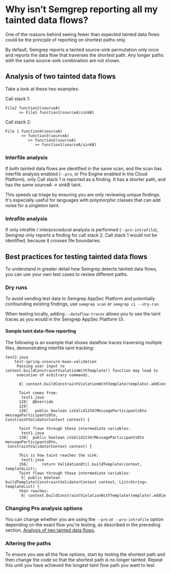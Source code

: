 # Why isn’t Semgrep reporting all my tainted data flows?  

One of the reasons behind seeing fewer than expected tainted data flows could be the principle of reporting on shortest paths only.

By default, Semgrep reports a tainted source-sink permutation only once and reports the data flow that traverses the shortest path. Any longer paths with the same source-sink combination are not shown.

## Analysis of two tainted data flows

Take a look at these two examples: 

Call stack 1:

```
File2 function2(sourceA) 
      >> File1 function1(sourceA/sinkB)
```

Call stack 2: 

```
File 1 function4(sourceA) 
       >> function3(sourceA) 
          >> function2(sourceA) 
             >> function1(sourceA/sinkB)
```

### Interfile analysis

If both tainted data flows are identified in the same scan, and the scan has interfile analysis enabled (`--pro`, or Pro Engine enabled in the Cloud Platform), only Call stack 1 is reported as a finding. It has a shorter path, and has the same sourceA -> sinkB taint.

This speeds up triage by ensuring you are only reviewing unique findings. It's especially useful for languages with polymorphic classes that can add noise for a singleton taint.  

### Intrafile analysis

If only intrafile / interprocedural analysis is performed (`--pro-intrafile`), Semgrep only reports a finding for call stack 2. Call stack 1 would not be identified, because it crosses file boundaries.

## Best practices for testing tainted data flows

To understand in greater detail how Semgrep detects tainted data flows, you can use your own test cases to review different paths.

### Dry runs

To avoid sending test data to Semgrep AppSec Platform and potentially confounding existing findings, use `semgrep scan` or `semgrep ci --dry-run`. 

When testing locally, adding `--dataflow-traces` allows you to see the taint traces as you would in the Semgrep AppSec Platform UI.

#### Sample taint data-flow reporting

The following is an example that shows dataflow traces traversing multiple files, demonstrating interfile taint tracking:

```
test2.java
    test-spring-insecure-bean-validation
     Passing user input to context.buildConstraintViolationWithTemplate() function may lead to
     execution of arbitrary commands.

      8┆ context.buildConstraintViolationWithTemplate(template).addConstraintViolation();

      Taint comes from:
       test1.java
      128┆  @Override
      129┆
      130┆   public boolean isValid1234(MessageParticipantsDto messageParticipantsDto,         
ConstraintValidatorContext context) {

      Taint flows through these intermediate variables:
       test1.java
      130┆  public boolean isValid1234(MessageParticipantsDto messageParticipantsDto,
 ConstraintValidatorContext context) {

      This is how taint reaches the sink:
       test1.java
      156┆      return ValidationUtil.buildTemplate(context, templateList);
      Taint flows through these intermediate variables:
       5┆ public boolean buildTemplate(ConstraintValidatorContext context, List<String> templateList) {
      then reaches:
       8┆ context.buildConstraintViolationWithTemplate(template).addConstraintViolation();
```

### Changing Pro analysis options

You can change whether you are using the `--pro` or `--pro-intrafile` option depending on the exact flow you're testing, as described in the preceding section, [Analysis of two tainted data flows](#analysis-of-two-tainted-data-flows).

### Altering the paths

To ensure you see all the flow options, start by testing the shortest path and then change the code so that the shortest path is no longer tainted. Repeat this until you have achieved the longest taint flow path you want to test. 

